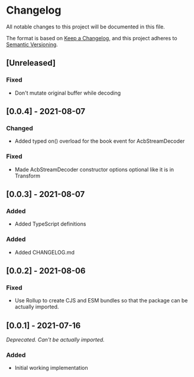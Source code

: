 # Changelog

All notable changes to this project will be documented in this file.

The format is based on [Keep a Changelog](https://keepachangelog.com/en/1.0.0/),
and this project adheres to [Semantic Versioning](https://semver.org/spec/v2.0.0.html).

## [Unreleased]

### Fixed

- Don't mutate original buffer while decoding

## [0.0.4] - 2021-08-07

### Changed

- Added typed on() overload for the book event for AcbStreamDecoder

### Fixed

- Made AcbStreamDecoder constructor options optional like it is in Transform

## [0.0.3] - 2021-08-07

### Added

- Added TypeScript definitions

### Added

- Added CHANGELOG.md

## [0.0.2] - 2021-08-06

### Fixed

- Use Rollup to create CJS and ESM bundles so that the package can be actually imported.

## [0.0.1] - 2021-07-16

_Deprecated. Can't be actually imported._

### Added

- Initial working implementation
